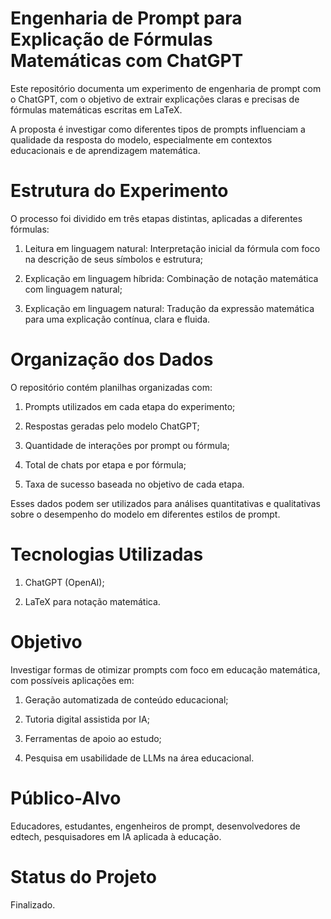 # Engenharia de Prompt para Explicação de Fórmulas Matemáticas com ChatGPT

Este repositório documenta um experimento de engenharia de prompt com o ChatGPT, com o objetivo de extrair explicações claras e precisas de fórmulas matemáticas escritas em LaTeX.

A proposta é investigar como diferentes tipos de prompts influenciam a qualidade da resposta do modelo, especialmente em contextos educacionais e de aprendizagem matemática.


# Estrutura do Experimento

O processo foi dividido em três etapas distintas, aplicadas a diferentes fórmulas:

1) Leitura em linguagem natural: Interpretação inicial da fórmula com foco na descrição de seus símbolos e estrutura;

2) Explicação em linguagem híbrida: Combinação de notação matemática com linguagem natural;

3) Explicação em linguagem natural: Tradução da expressão matemática para uma explicação contínua, clara e fluida.


# Organização dos Dados

O repositório contém planilhas organizadas com:

1) Prompts utilizados em cada etapa do experimento;

2) Respostas geradas pelo modelo ChatGPT;

2) Quantidade de interações por prompt ou fórmula;

3) Total de chats por etapa e por fórmula;

4) Taxa de sucesso baseada no objetivo de cada etapa.

Esses dados podem ser utilizados para análises quantitativas e qualitativas sobre o desempenho do modelo em diferentes estilos de prompt.


# Tecnologias Utilizadas

1) ChatGPT (OpenAI);

2) LaTeX para notação matemática.


# Objetivo

Investigar formas de otimizar prompts com foco em educação matemática, com possíveis aplicações em:

1) Geração automatizada de conteúdo educacional;

2) Tutoria digital assistida por IA;

3) Ferramentas de apoio ao estudo;

4) Pesquisa em usabilidade de LLMs na área educacional.


# Público-Alvo

Educadores, estudantes, engenheiros de prompt, desenvolvedores de edtech, pesquisadores em IA aplicada à educação.


# Status do Projeto

Finalizado.
